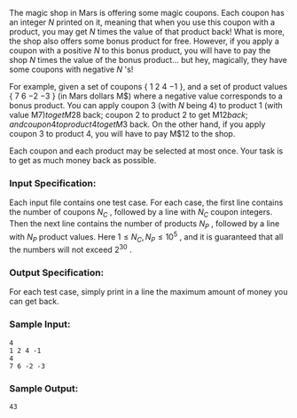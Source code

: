 <!-- Title
Magic Coupon (25)
-->
The magic shop in Mars is offering some magic coupons. Each coupon has an
integer $N$ printed on it, meaning that when you use this coupon with a
product, you may get $N$ times the value of that product back! What is more,
the shop also offers some bonus product for free. However, if you apply a
coupon with a positive $N$ to this bonus product, you will have to pay the
shop $N$ times the value of the bonus product... but hey, magically, they have
some coupons with negative $N$ 's!

For example, given a set of coupons { 1 2 4 $-1$ }, and a set of product
values { 7 6 $-2$ $-3$ } (in Mars dollars M$) where a negative value
corresponds to a bonus product. You can apply coupon 3 (with $N$ being 4) to
product 1 (with value M$7) to get M$28 back; coupon 2 to product 2 to get M$12
back; and coupon 4 to product 4 to get M$3 back. On the other hand, if you
apply coupon 3 to product 4, you will have to pay M$12 to the shop.

Each coupon and each product may be selected at most once. Your task is to get
as much money back as possible.

### Input Specification:

Each input file contains one test case. For each case, the first line contains
the number of coupons $N_C$ , followed by a line with $N_C$ coupon integers.
Then the next line contains the number of products $N_P$ , followed by a line
with $N_P$ product values. Here $1\le N_C, N_P \le 10^5$ , and it is
guaranteed that all the numbers will not exceed $2^{30}$ .

### Output Specification:

For each test case, simply print in a line the maximum amount of money you can
get back.

### Sample Input:

    
    
    4
    1 2 4 -1
    4
    7 6 -2 -3
    

### Sample Output:

    
    
    43
    

